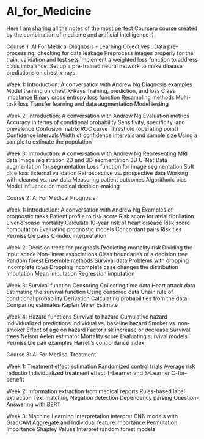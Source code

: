 # AI_for_Medicine
Here I am sharing all the notes of the most perfect Coursera course created by the combination of medicine and artificial intelligence :)


Course 1: AI For Medical Diagnosis - Learning Objectives : 
Data pre-processing: checking for data leakage
Preprocess images properly for the train, validation and test sets
Implement a weighted loss function to address class imbalance.
Set up a pre-trained neural network to make disease predictions on chest x-rays.

Week 1:
Introduction: A conversation with Andrew Ng
Diagnosis examples
Model training on chest X-Rays
Training, prediction, and loss
Class imbalance
Binary cross entropy loss function
Resampling methods
Multi-task loss
Transfer learning and data augmentation
Model testing


Week 2:
Introduction: A conversation with Andrew Ng
Evaluation metrics
Accuracy in terms of conditional probability
Sensitivity, specificity, and prevalence
Confusion matrix
ROC curve
Threshold (operating point)
Confidence intervals
Width of confidence intervals and sample size
Using a sample to estimate the population


Week 3:
Introduction: A conversation with Andrew Ng
Representing MRI data
Image registration
2D and 3D segmentation
3D U-Net
Data augmentation for segmentation
Loss function for image segmentation
Soft dice loss
External validation
Retrospective vs. prospective data
Working with cleaned vs. raw data
Measuring patient outcomes
Algorithmic bias
Model influence on medical decision-making


Course 2: AI For Medical Prognosis


Week 1:
Introduction: A conversation with Andrew Ng
Examples of prognostic tasks
Patient profile to risk score
Risk score for atrial fibrillation
Liver disease mortality
Calculate 10-year risk of heart disease
Risk score computation
Evaluating prognostic models
Concordant pairs
Risk ties
Permissible pairs
C-index interpretation

Week 2:
Decision trees for prognosis
Predicting mortality risk
Dividing the input space
Non-linear associations
Class boundaries of a decision tree
Random forest
Ensemble methods
Survival data
Problems with dropping incomplete rows
Dropping incomplete case changes the distribution
Imputation
Mean imputation
Regression imputation

Week 3:
Survival function
Censoring
Collecting time data
Heart attack data
Estimating the survival function
Using censored data
Chain rule of conditional probability
Derivation
Calculating probabilities from the data
Comparing estimates
Kaplan Meier Estimate

Week 4:
Hazard functions
Survival to hazard
Cumulative hazard
Individualized predictions
Individual vs. baseline hazard
Smoker vs. non-smoker
Effect of age on hazard
Factor risk increase or decrease
Survival trees
Nelson Aelen estimator
Mortality score
Evaluating survival models
Permissible pair examples
Harrell’s concordance index

Course 3: AI For Medical Treatment

Week 1:
Treatment effect estimation
Randomized control trials
Average risk reductio
Individualized treatment effect
T-Learner and S-Learner
C-for-benefit

Week 2:
Information extraction from medical reports
Rules-based label extraction
Text matching
Negation detection
Dependency parsing
Question-Answering with BERT

Week 3:
Machine Learning Interpretation
Interpret CNN models with GradCAM
Aggregate and Individual feature importance
Permutation Importance
Shapley Values
Interpret random forest models
